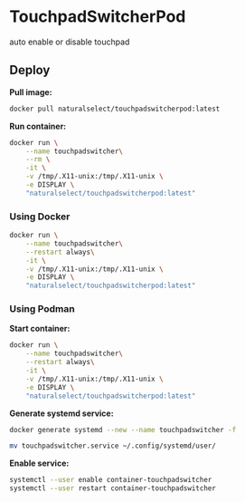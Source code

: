 # TouchpadSwitcherPod

auto enable or disable touchpad

## Deploy

**Pull image:**

```bash
docker pull naturalselect/touchpadswitcherpod:latest
```

**Run container:**

```bash
docker run \
    --name touchpadswitcher\
    --rm \
    -it \
    -v /tmp/.X11-unix:/tmp/.X11-unix \
    -e DISPLAY \
    "naturalselect/touchpadswitcherpod:latest"
```

### Using Docker

```bash
docker run \
    --name touchpadswitcher\
    --restart always\
    -it \
    -v /tmp/.X11-unix:/tmp/.X11-unix \
    -e DISPLAY \
    "naturalselect/touchpadswitcherpod:latest"
```

### Using Podman

**Start container:**

```bash
docker run \
    --name touchpadswitcher\
    --restart always\
    -it \
    -v /tmp/.X11-unix:/tmp/.X11-unix \
    -e DISPLAY \
    "naturalselect/touchpadswitcherpod:latest"
```

**Generate systemd service:**

```bash
docker generate systemd --new --name touchpadswitcher -f

mv touchpadswitcher.service ~/.config/systemd/user/
```

**Enable service:**

```bash
systemctl --user enable container-touchpadswitcher
systemctl --user restart container-touchpadswitcher
```